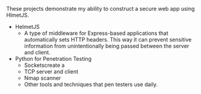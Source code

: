 These projects demonstrate my ability to construct a secure web app using HlmetJS.

- HelmetJS
  * A type of middleware for Express-based applications that automatically sets HTTP headers. This way it can prevent sensitive information from unintentionally being passed between the server and client.
- Python for Penetration Testing
  * Socketscreate a 
  * TCP server and client
  * Nmap scanner
  * Other tools and techniques that pen testers use daily. 
